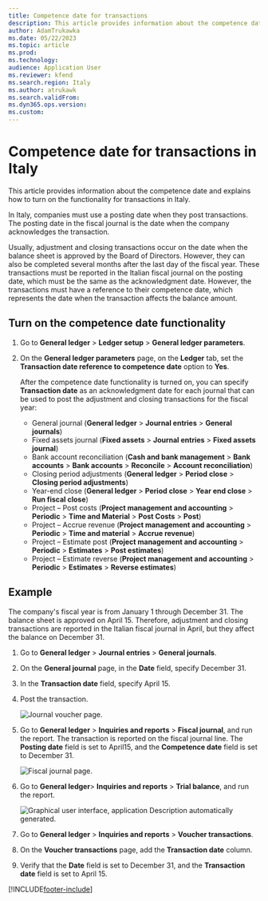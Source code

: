 ```yaml
---
title: Competence date for transactions
description: This article provides information about the competence date for transactions functionality in Italy.
author: AdamTrukawka
ms.date: 05/22/2023
ms.topic: article
ms.prod: 
ms.technology: 
audience: Application User
ms.reviewer: kfend
ms.search.region: Italy
ms.author: atrukawk
ms.search.validFrom: 
ms.dyn365.ops.version: 
ms.custom: 
---
```


# Competence date for transactions in Italy

This article provides information about the competence date and explains how to turn on the functionality for transactions in Italy.

In Italy, companies must use a posting date when they post transactions. The posting date in the fiscal journal is the date when the company acknowledges the transaction.

Usually, adjustment and closing transactions occur on the date when the balance sheet is approved by the Board of Directors. However, they can also be completed several months after the last day of the fiscal year. These transactions must be reported in the Italian fiscal journal on the posting date, which must be the same as the acknowledgment date. However, the transactions must have a reference to their competence date, which represents the date when the transaction affects the balance amount.

## Turn on the competence date functionality

1.  Go to **General ledger** > **Ledger setup** > **General ledger parameters**.
2.  On the **General ledger parameters** page, on the **Ledger** tab, set the **Transaction date reference to competence date** option to **Yes**.

    After the competence date functionality is turned on, you can specify **Transaction date** as an acknowledgment date for each journal that can be used to post the adjustment and closing transactions for the fiscal year:

    -   General journal (**General ledger** > **Journal entries** > **General journals**)
    -   Fixed assets journal (**Fixed assets** > **Journal entries** > **Fixed assets journal**)
    -   Bank account reconciliation (**Cash and bank management** > **Bank accounts** > **Bank accounts** > **Reconcile** > **Account reconciliation**)
    -   Closing period adjustments (**General ledger** > **Period close** > **Closing period adjustments**)
    -   Year-end close (**General ledger** > **Period close** > **Year end close** > **Run fiscal close**)
    -   Project – Post costs (**Project management and accounting** > **Periodic** > **Time and Material** > **Post Costs** > **Post**)
    -   Project – Accrue revenue (**Project management and accounting** > **Periodic** > **Time and material** > **Accrue revenue**)
    -   Project – Estimate post (**Project management and accounting** > **Periodic** > **Estimates** > **Post estimates**)
    -   Project – Estimate reverse (**Project management and accounting** > **Periodic** > **Estimates** > **Reverse estimates**)

## Example

The company's fiscal year is from January 1 through December 31. The balance sheet is approved on April 15. Therefore, adjustment and closing transactions are reported in the Italian fiscal journal in April, but they affect the balance on December 31.

1. Go to **General ledger** > **Journal entries** > **General journals**.
2. On the **General journal** page, in the **Date** field, specify December 31.
3. In the **Transaction date** field, specify April 15.
4. Post the transaction.

    ![Journal voucher page.](media/ITA-Competence-date-for-transactions-2-general-journal.png)

5. Go to **General ledger** > **Inquiries and reports** > **Fiscal journal**, and run the report. The transaction is reported on the fiscal journal line. The **Posting date** field is set to April15, and the **Competence date** field is set to December 31.

    ![Fiscal journal page.](media/ITA-Competence-date-for-transactions-3-fiscal-journal.png)

6. Go to **General ledger**> **Inquiries and reports** > **Trial balance**, and run the report.

    ![Graphical user interface, application Description automatically generated.](media/ITA-Competence-date-for-transactions-4-trial-balance.png)

7. Go to **General ledger** > **Inquiries and reports** > **Voucher transactions**.
8. On the **Voucher transactions** page, add the **Transaction date** column.
9. Verify that the **Date** field is set to December 31, and the **Transaction date** field is set to April 15.

[!INCLUDE[footer-include](../../includes/footer-banner.md)]

